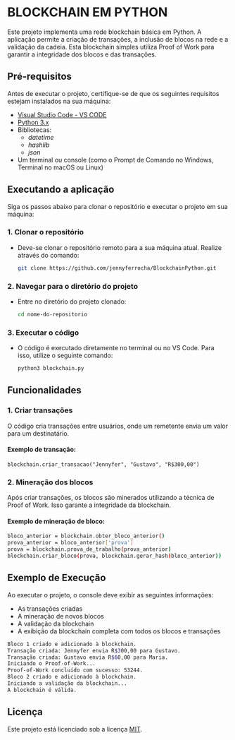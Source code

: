 # **BLOCKCHAIN EM PYTHON**

Este projeto implementa uma rede blockchain básica em Python. A aplicação permite a criação de transações, a inclusão de blocos na rede e a validação da cadeia. Esta blockchain simples utiliza Proof of Work para garantir a integridade dos blocos e das transações.

## **Pré-requisitos**

Antes de executar o projeto, certifique-se de que os seguintes requisitos estejam instalados na sua máquina:

- [Visual Studio Code - VS CODE](https://code.visualstudio.com/Download)
- [Python 3.x](https://www.python.org/downloads/)
- Bibliotecas:
  - *datetime* 
  - *hashlib* 
  - *json*
- Um terminal ou console (como o Prompt de Comando no Windows, Terminal no macOS ou Linux)


## **Executando a aplicação**

Siga os passos abaixo para clonar o repositório e executar o projeto em sua máquina:

### **1. Clonar o repositório**

  - Deve-se clonar o repositório remoto para a sua máquina atual. Realize através do comando:

    ```bash
    git clone https://github.com/jennyferrocha/BlockchainPython.git
    ```

### **2. Navegar para o diretório do projeto**

  - Entre no diretório do projeto clonado:
  
    ``` bash
    cd nome-do-repositorio
    ```

### **3. Executar o código**
  - O código é executado diretamente no terminal ou no VS Code. Para isso, utilize o seguinte comando:

    ```bash
    python3 blockchain.py
    ```

## **Funcionalidades**

### **1. Criar transações**
O código cria transações entre usuários, onde um remetente envia um valor para um destinatário.

#### Exemplo de transação:

```
blockchain.criar_transacao("Jennyfer", "Gustavo", "R$300,00")
```

### **2. Mineração dos blocos**

Após criar transações, os blocos são minerados utilizando a técnica de Proof of Work. Isso garante a integridade da blockchain.

#### Exemplo de mineração de bloco:
``` bash
bloco_anterior = blockchain.obter_bloco_anterior()
prova_anterior = bloco_anterior['prova']
prova = blockchain.prova_de_trabalho(prova_anterior)
blockchain.criar_bloco(prova, blockchain.gerar_hash(bloco_anterior))
```

## **Exemplo de Execução**

Ao executar o projeto, o console deve exibir as seguintes informações:

- As transações criadas
- A mineração de novos blocos
- A validação da blockchain
- A exibição da blockchain completa com todos os blocos e transações

``` bash
Bloco 1 criado e adicionado à blockchain.
Transação criada: Jennyfer envia R$300,00 para Gustavo.
Transação criada: Gustavo envia R$60,00 para Maria.
Iniciando o Proof-of-Work...
Proof-of-Work concluído com sucesso: 53244.
Bloco 2 criado e adicionado à blockchain.
Iniciando a validação da blockchain...
A blockchain é válida.
```

## **Licença**

Este projeto está licenciado sob a licença [MIT](https://choosealicense.com/licenses/mit/).












  


